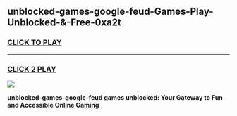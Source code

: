 
## unblocked-games-google-feud-Games-Play-Unblocked-&-Free-0xa2t
<h3>
<a href="https://premium76.site?title=unblocked-games-google-feud&ref=24A">CLICK TO PLAY</a></h3>
<hr>

<h3>
<a href="https://premium76.site?title=unblocked-games-google-feud&ref=24A">CLICK 2 PLAY</a>
  
</h3>

<a href="https://premium76.site?title=unblocked-games-google-feud&ref=24A"><img src="https://clearcache.store/games.png"></a>


**unblocked-games-google-feud games unblocked: Your Gateway to Fun and Accessible Online Gaming**

